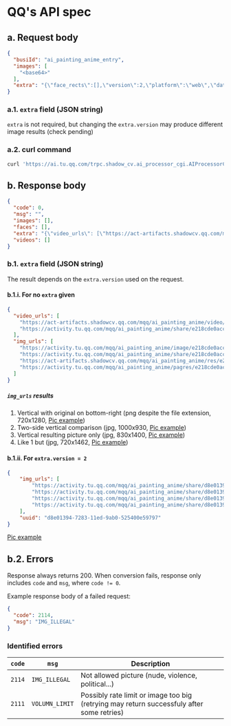 # QQ's API spec

## a. Request body

```json
{
  "busiId": "ai_painting_anime_entry",
  "images": [
    "<base64>"
  ],
  "extra": "{\"face_rects\":[],\"version\":2,\"platform\":\"web\",\"data_report\":{\"parent_trace_id\":\"d5c3492b-037b-8dab-34bd-c1d7c85daef2\",\"root_channel\":\"\",\"level\":1}}"
}
```

### a.1. `extra` field (JSON string)

`extra` is not required, but changing the `extra.version` may produce different image results (check pending)

### a.2. curl command

```bash
curl 'https://ai.tu.qq.com/trpc.shadow_cv.ai_processor_cgi.AIProcessorCgi/Process' -X POST -H 'User-Agent: Mozilla/5.0 (X11; Linux x86_64; rv:106.0) Gecko/20100101 Firefox/106.0' -H 'Accept: application/json, text/plain, */*' -H 'Accept-Language: es,en-US;q=0.7,en;q=0.3' -H 'Accept-Encoding: gzip, deflate, br' -H 'Referer: https://h5.tu.qq.com/' -H 'Content-Type: application/json' -H 'Origin: https://h5.tu.qq.com' -H 'DNT: 1' -H 'Connection: keep-alive' -H 'Sec-Fetch-Dest: empty' -H 'Sec-Fetch-Mode: cors' -H 'Sec-Fetch-Site: same-site' --data-raw '{"busiId":"ai_painting_anime_entry","images":["<base64>"],"extra":"{\"face_rects\":[],\"version\":2,\"platform\":\"web\",\"data_report\":{\"parent_trace_id\":\"67abd766-8e57-4299-9464-f6e67b90be59\",\"root_channel\":\"\",\"level\":1}}"}'
```

## b. Response body

```json
{
  "code": 0,
  "msg": "",
  "images": [],
  "faces": [],
  "extra": "{\"video_urls\": [\"https://act-artifacts.shadowcv.qq.com/mqq/ai_painting_anime/video/e218cde0accb9b079814c49e91e7c98b_poqay.mp4\", \"https://activity.tu.qq.com/mqq/ai_painting_anime/share/e218cde0accb9b079814c49e91e7c98b_ms4wq.mp4\"], \"img_urls\": [\"https://activity.tu.qq.com/mqq/ai_painting_anime/image/e218cde0accb9b079814c49e91e7c98b_8tvrw.jpg\", \"https://activity.tu.qq.com/mqq/ai_painting_anime/share/e218cde0accb9b079814c49e91e7c98b_yayhn.jpg\", \"https://act-artifacts.shadowcv.qq.com/mqq/ai_painting_anime/res/e218cde0accb9b079814c49e91e7c98b_rpkpt.jpg\", \"https://activity.tu.qq.com/mqq/ai_painting_anime/pagres/e218cde0accb9b079814c49e91e7c98b_b4soo.jpg\"]}",
  "videos": []
}
```

### b.1. `extra` field (JSON string)

The result depends on the `extra.version` used on the request.

#### b.1.i. For no `extra` given

```json
{
  "video_urls": [
    "https://act-artifacts.shadowcv.qq.com/mqq/ai_painting_anime/video/e218cde0accb9b079814c49e91e7c98b_poqay.mp4",
    "https://activity.tu.qq.com/mqq/ai_painting_anime/share/e218cde0accb9b079814c49e91e7c98b_ms4wq.mp4"
  ],
  "img_urls": [
    "https://activity.tu.qq.com/mqq/ai_painting_anime/image/e218cde0accb9b079814c49e91e7c98b_8tvrw.jpg",
    "https://activity.tu.qq.com/mqq/ai_painting_anime/share/e218cde0accb9b079814c49e91e7c98b_yayhn.jpg",
    "https://act-artifacts.shadowcv.qq.com/mqq/ai_painting_anime/res/e218cde0accb9b079814c49e91e7c98b_rpkpt.jpg",
    "https://activity.tu.qq.com/mqq/ai_painting_anime/pagres/e218cde0accb9b079814c49e91e7c98b_b4soo.jpg"
  ]
}
```

##### `img_urls` results

1. Vertical with original on bottom-right (png despite the file extension, 720x1280, [Pic example](group1-pic1.png))
2. Two-side vertical comparison (jpg, 1000x930, [Pic example](group1-pic2.jpg))
3. Vertical resulting picture only (jpg, 830x1400, [Pic example](group1-pic3.jpg))
4. Like 1 but (jpg, 720x1462, [Pic example](group1-pic4.jpg))

#### b.1.ii. For `extra.version = 2`

```json
{
    "img_urls": [
        "https://activity.tu.qq.com/mqq/ai_painting_anime/share/d8e01394-7283-11ed-9ab0-525400e59797.jpg",
        "https://activity.tu.qq.com/mqq/ai_painting_anime/share/d8e01394-7283-11ed-9ab0-525400e59797.jpg",
        "https://activity.tu.qq.com/mqq/ai_painting_anime/share/d8e01394-7283-11ed-9ab0-525400e59797.jpg",
        "https://activity.tu.qq.com/mqq/ai_painting_anime/share/d8e01394-7283-11ed-9ab0-525400e59797.jpg"
    ],
    "uuid": "d8e01394-7283-11ed-9ab0-525400e59797"
}
```

[Pic example](group2-pic1.jpg)

## b.2. Errors

Response always returns 200. When conversion fails, response only includes `code` and `msg`, where `code != 0`.

Example response body of a failed request:

```json
{
  "code": 2114,
  "msg": "IMG_ILLEGAL"
}
```

### Identified errors

| `code` | `msg`          | Description                                                                               |
|--------|----------------|-------------------------------------------------------------------------------------------|
| `2114` | `IMG_ILLEGAL`  | Not allowed picture (nude, violence, political...)                                        |
| `2111` | `VOLUMN_LIMIT` | Possibly rate limit or image too big (retrying may return successfuly after some retries) |
